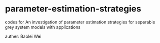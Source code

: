 # parameter-estimation-strategies

codes for 
An investigation of parameter estimation strategies for separable grey system models with applications

auther: Baolei Wei

